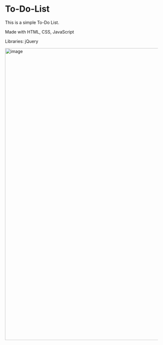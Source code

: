 # To-Do-List
This is a simple To-Do List.

Made with HTML, CSS, JavaScript

Libraries: jQuery

<img width="960" alt="image" src="https://github.com/Regina-Mue/to-do-list-app/assets/77250392/76e0ce99-9735-4d1d-940d-5d19f4b5e8b9">
